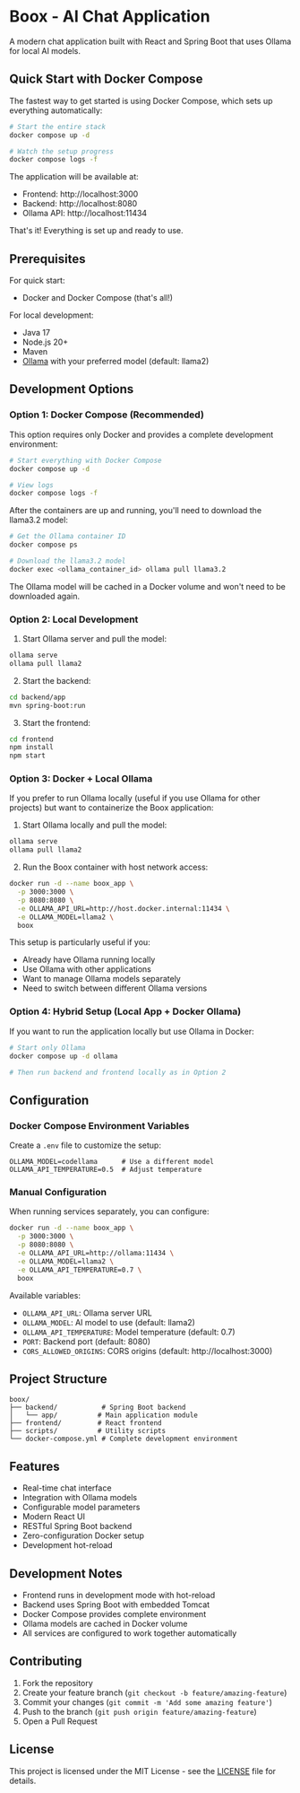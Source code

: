 # Boox - AI Chat Application

A modern chat application built with React and Spring Boot that uses Ollama for local AI models.

## Quick Start with Docker Compose

The fastest way to get started is using Docker Compose, which sets up everything automatically:

```bash
# Start the entire stack
docker compose up -d

# Watch the setup progress
docker compose logs -f
```

The application will be available at:
- Frontend: http://localhost:3000
- Backend: http://localhost:8080
- Ollama API: http://localhost:11434

That's it! Everything is set up and ready to use.

## Prerequisites

For quick start:
- Docker and Docker Compose (that's all!)

For local development:
- Java 17
- Node.js 20+
- Maven
- [Ollama](https://ollama.ai/) with your preferred model (default: llama2)

## Development Options

### Option 1: Docker Compose (Recommended)

This option requires only Docker and provides a complete development environment:

```bash
# Start everything with Docker Compose
docker compose up -d

# View logs
docker compose logs -f
```

After the containers are up and running, you'll need to download the llama3.2 model:

```bash
# Get the Ollama container ID
docker compose ps

# Download the llama3.2 model
docker exec <ollama_container_id> ollama pull llama3.2
```

The Ollama model will be cached in a Docker volume and won't need to be downloaded again.

### Option 2: Local Development

1. Start Ollama server and pull the model:
```bash
ollama serve
ollama pull llama2
```

2. Start the backend:
```bash
cd backend/app
mvn spring-boot:run
```

3. Start the frontend:
```bash
cd frontend
npm install
npm start
```

### Option 3: Docker + Local Ollama

If you prefer to run Ollama locally (useful if you use Ollama for other projects) but want to containerize the Boox application:

1. Start Ollama locally and pull the model:
```bash
ollama serve
ollama pull llama2
```

2. Run the Boox container with host network access:
```bash
docker run -d --name boox_app \
  -p 3000:3000 \
  -p 8080:8080 \
  -e OLLAMA_API_URL=http://host.docker.internal:11434 \
  -e OLLAMA_MODEL=llama2 \
  boox
```

This setup is particularly useful if you:
- Already have Ollama running locally
- Use Ollama with other applications
- Want to manage Ollama models separately
- Need to switch between different Ollama versions

### Option 4: Hybrid Setup (Local App + Docker Ollama)

If you want to run the application locally but use Ollama in Docker:

```bash
# Start only Ollama
docker compose up -d ollama

# Then run backend and frontend locally as in Option 2
```

## Configuration

### Docker Compose Environment Variables

Create a `.env` file to customize the setup:

```env
OLLAMA_MODEL=codellama      # Use a different model
OLLAMA_API_TEMPERATURE=0.5  # Adjust temperature
```

### Manual Configuration

When running services separately, you can configure:

```bash
docker run -d --name boox_app \
  -p 3000:3000 \
  -p 8080:8080 \
  -e OLLAMA_API_URL=http://ollama:11434 \
  -e OLLAMA_MODEL=llama2 \
  -e OLLAMA_API_TEMPERATURE=0.7 \
  boox
```

Available variables:
- `OLLAMA_API_URL`: Ollama server URL
- `OLLAMA_MODEL`: AI model to use (default: llama2)
- `OLLAMA_API_TEMPERATURE`: Model temperature (default: 0.7)
- `PORT`: Backend port (default: 8080)
- `CORS_ALLOWED_ORIGINS`: CORS origins (default: http://localhost:3000)

## Project Structure

```
boox/
├── backend/           # Spring Boot backend
│   └── app/          # Main application module
├── frontend/         # React frontend
├── scripts/          # Utility scripts
└── docker-compose.yml # Complete development environment
```

## Features

- Real-time chat interface
- Integration with Ollama models
- Configurable model parameters
- Modern React UI
- RESTful Spring Boot backend
- Zero-configuration Docker setup
- Development hot-reload

## Development Notes

- Frontend runs in development mode with hot-reload
- Backend uses Spring Boot with embedded Tomcat
- Docker Compose provides complete environment
- Ollama models are cached in Docker volume
- All services are configured to work together automatically

## Contributing

1. Fork the repository
2. Create your feature branch (`git checkout -b feature/amazing-feature`)
3. Commit your changes (`git commit -m 'Add some amazing feature'`)
4. Push to the branch (`git push origin feature/amazing-feature`)
5. Open a Pull Request

## License

This project is licensed under the MIT License - see the [LICENSE](LICENSE) file for details.

